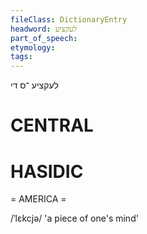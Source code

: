 ```yaml
---
fileClass: DictionaryEntry
headword: לעקציע
part_of_speech: 
etymology: 
tags: 
---
```

לעקציע
־ס
די

CENTRAL
========

HASIDIC
=======
= AMERICA = 

/ˈlɛkcjə/ 'a piece of one's mind'